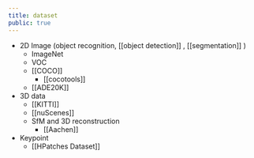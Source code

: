 ```yaml
---
title: dataset
public: true
---
```


- 2D Image (object recognition, [[object detection]] , [[segmentation]] )
	- ImageNet
	- VOC
	- [[COCO]]
		- [[cocotools]]
	- [[ADE20K]]
- 3D data
	- [[KITTI]]
	- [[nuScenes]]
	- SfM and 3D reconstruction
		- [[Aachen]]
- Keypoint
	- [[HPatches Dataset]]